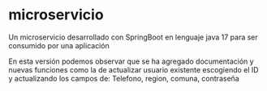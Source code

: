 # microservicio
Un microservicio desarrollado con SpringBoot en lenguaje java 17 para ser consumido por una aplicación 

En esta versión podemos observar que se ha agregado documentación y nuevas funciones como la de actualizar usuario existente escogiendo el ID y actualizando los campos de: Telefono, region, comuna, contraseña

